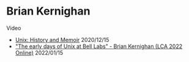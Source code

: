 # Brian Kernighan

Video

- [Unix: History and Memoir](https://youtu.be/nS-0Vrmok6Y?si=5HCY9FbK9aOOVq88) 2020/12/15
- ["The early days of Unix at Bell Labs" - Brian Kernighan (LCA 2022 Online)](https://youtu.be/ECCr_KFl41E?si=H_YpbwSq0gWFqUVa) 2022/01/15
